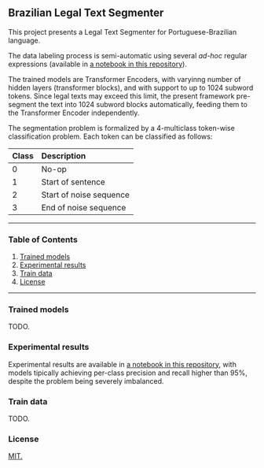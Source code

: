 ## Brazilian Legal Text Segmenter
This project presents a Legal Text Segmenter for Portuguese-Brazilian language.

The data labeling process is semi-automatic using several *ad-hoc* regular expressions (available in [a notebook in this repository](https://github.com/FelSiq/ulysses-segmenter/blob/master/notebooks/2_generate_labels_from_regular_expressions.ipynb)).

The trained models are Transformer Encoders, with varyinng number of hidden layers (transformer blocks), and with support to up to 1024 subword tokens. Since legal texts may exceed this limit, the present framework pre-segment the text into 1024 subword blocks automatically, feeding them to the Transformer Encoder independently.

The segmentation problem is formalized by a 4-multiclass token-wise classification problem. Each token can be classified as follows:


|Class |Description             |
| :--- | :---                   |
|0     |No-op                   |
|1     |Start of sentence       |
|2     |Start of noise sequence |
|3     |End of noise sequence   |

---

### Table of Contents
1. [Trained models](#trained-models)
2. [Experimental results](#experimental-results)
3. [Train data](#train-data)
4. [License](#license)

---

### Trained models
TODO.

### Experimental results
Experimental results are available in [a notebook in this repository](https://github.com/FelSiq/ulysses-segmenter/blob/master/notebooks/4_result_analysis.ipynb), with models tipically achieving per-class precision and recall higher than 95%, despite the problem being severely imbalanced.

### Train data
TODO.

### License
[MIT.](https://github.com/FelSiq/ulysses-segmenter/blob/master/LICENSE)
